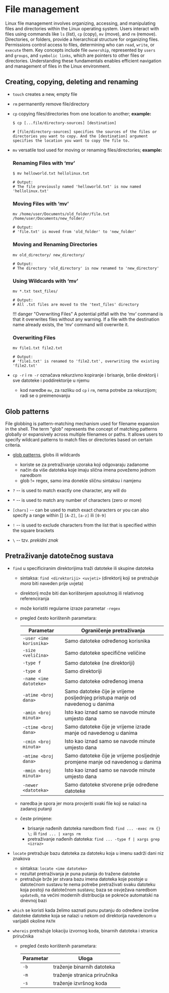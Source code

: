 # File management

Linux file management involves organizing, accessing, and manipulating files and directories within the Linux operating system. 
Users interact with files using commands like `ls` (list), `cp` (copy), `mv` (move), and `rm` (remove). 
Directories, or folders, provide a hierarchical structure for organizing files. Permissions control access to files, determining who can `read`, `write`, or `execute` them.
Key concepts include file `ownership`, represented by `users` and `groups`, and `symbolic links`, which are pointers to other files or directories.
Understanding these fundamentals enables efficient navigation and management of files in the Linux environment.

## Creating, copying, deleting and renaming

- `touch` creates a new, empty file
- `rm` permanently remove file/directory
- `cp` copying files/directories from one location to another; **example:**

    ``` shell
    $ cp [...file/directory-sources] [destination]

    # [file/directory-sources] specifies the sources of the files or directories you want to copy. And the [destination] argument specifies the location you want to copy the file to.
    ```

- `mv` versatile tool used for moving or renaming files/directories; **example:**

    ### Renaming Files with ‘mv’
    ``` shell
    $ mv helloworld.txt hellolinux.txt

    # Output:
    # The file previously named 'helloworld.txt' is now named 'hellolinux.txt'

    ```

    ### Moving Files with ‘mv’
    ``` shell
    mv /home/user/Documents/old_folder/file.txt /home/user/Documents/new_folder/

    # Output:
    # 'file.txt' is moved from 'old_folder' to 'new_folder'
    ```

    ### Moving and Renaming Directories
    ```shell
    mv old_directory/ new_directory/

    # Output:
    # The directory 'old_directory' is now renamed to 'new_directory'
    ```

    ### Using Wildcards with ‘mv’
    ```shell
    mv *.txt text_files/

    # Output:
    # All .txt files are moved to the 'text_files' directory
    ```

    !!! danger "Overwriting Files"
        A potential pitfall with the ‘mv’ command is that it overwrites files without any warning. If a file with the destination name already exists, the ‘mv’ command will overwrite it.
    
    ### Overwriting Files
    ```shell
    mv file1.txt file2.txt

    # Output:
    # 'file1.txt' is renamed to 'file2.txt', overwriting the existing 'file2.txt'
    ```

- `cp -r` i `rm -r` označava rekurzivno kopiranje i brisanje, briše direktorij i sve datoteke i poddirektorije u njemu

    - kod naredbe `mv`, za razliku od `cp` i `rm`, nema potrebe za rekurzijom; radi se o preimenovanju

## Glob patterns

File globbing is pattern-matching mechanism used for filename expansion in the shell. The term "glob" represents the concept of matching patterns globally or expansively across multiple filenames or paths. It allows users to specify wildcard patterns to match files or directories based on certain criteria.

- [glob patterns](https://en.wikipedia.org/wiki/Glob_(programming)), globs ili wildcards

    - koriste se za pretraživanje uzoraka koji odgovaraju zadanome
    - način da više datoteka koje imaju slična imena povežemo jednom naredbom
    - glob != regex, samo ima donekle sličnu sintaksu i namjenu

- `?` -- is used to match exactly one character, any will do
- `*` -- is used to match any number of characters (zero or more)
- `[chars]` -- can be used to match exact characters or you can also specify a range within [] `[A-Z]`, `[a-z]` ili `[0-9]`
- `!` -- is used to exclude characters from the list that is specified within the square brackets

- `\` -- tzv. *prekidni znak*

## Pretraživanje datotečnog sustava

- `find` u specificiranim direktorijima traži datoteke ili skupine datoteka

    - sintaksa: `find <direktoriji> <uvjeti>` (direktorij koji se pretražuje *mora* biti naveden prije uvjeta)
    - direktorij može biti dan korištenjem apsolutnog ili relativnog referenciranja
    - može koristiti regularne izraze parametar `-regex`
    - pregled često korištenih parametara:

        | Parametar | Ograničenje pretraživanja |
        | --------- | ------------------------- |
        | `-user <ime korisnika>` | Samo datoteke određenog korisnika |
        | `-size <veličina>` | Samo datoteke specifične veličine |
        | `-type f` | Samo datoteke (ne direktoriji) |
        | `-type d` | Samo direktoriji |
        | `-name <ime datoteke>` | Samo datoteke određenog imena |
        | `-atime <broj dana>` | Samo datoteke čije je vrijeme posljednjeg pristupa manje od navedenog u danima |
        | `-amin <broj minuta>` | Isto kao iznad samo se navode minute umjesto dana |
        | `-ctime <broj dana>` | Samo datoteke čije je vrijeme izrade manje od navedenog u danima |
        | `-cmin <broj minuta>` | Isto kao iznad samo se navode minute umjesto dana |
        | `-mtime <broj dana>` | Samo datoteke čije je vrijeme posljednje promjene manje od navedenog u danima |
        | `-mmin <broj minuta>` | Isto kao iznad samo se navode minute umjesto dana |
        | `-newer <datoteka>` | Samo datoteke stvorene prije određene datoteke |

    - naredba je spora jer mora provjeriti svaki file koji se nalazi na zadanoj putanji
    - česte primjene:

        - brisanje nađenih datoteka naredbom find: `find ... -exec rm {} \;` ili `find ... | xargs rm`
        - pretraživanje nađenih datoteka: `find ... -type f | xargs grep <izraz>`


- `locate` pretražuje bazu datoteka za datoteku koja u imenu sadrži dani niz znakova

    - sintaksa: `locate <ime datoteke>`
    - rezultat pretraživanja je puna putanja do tražene datoteke
    - pretražuje brže jer stvara bazu imena datoteka koje postoje u datotećnom sustavu te nema potrebe pretraživati svaku datoteku koja postoji na datotečnom sustavu; baza se osvježava naredbom `updatedb`, na većini modernih distribucija se pokreće automatski na dnevnoj bazi

- `which` se koristi kada želimo saznati punu putanju do određene izvršne datoteke datoteke koja se nalazi u nekom od direktorija navedenom u varijabli okoline `PATH`

- `whereis` pretražuje lokaciju izvornog koda, binarnih datoteka i stranica priručnika

    - pregled često korištenih parametara:

        | Parametar | Uloga |
        | --------- | ----- |
        | `-b` | traženje binarnih datoteka |
        | `-m` | traženje stranica priručnika |
        | `-s` | traženje izvršnog koda |